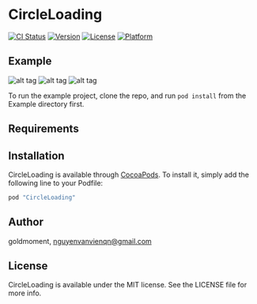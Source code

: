# CircleLoading

[![CI Status](http://img.shields.io/travis/goldmoment/CircleLoading.svg?style=flat)](https://travis-ci.org/goldmoment/CircleLoading)
[![Version](https://img.shields.io/cocoapods/v/CircleLoading.svg?style=flat)](http://cocoapods.org/pods/CircleLoading)
[![License](https://img.shields.io/cocoapods/l/CircleLoading.svg?style=flat)](http://cocoapods.org/pods/CircleLoading)
[![Platform](https://img.shields.io/cocoapods/p/CircleLoading.svg?style=flat)](http://cocoapods.org/pods/CircleLoading)

## Example
![alt tag](https://github.com/goldmoment/CircleLoading/blob/master/loading1.gif)
![alt tag](https://github.com/goldmoment/CircleLoading/blob/master/loading2.gif)
![alt tag](https://github.com/goldmoment/CircleLoading/blob/master/loading3.png)

To run the example project, clone the repo, and run `pod install` from the Example directory first.

## Requirements

## Installation

CircleLoading is available through [CocoaPods](http://cocoapods.org). To install
it, simply add the following line to your Podfile:

```ruby
pod "CircleLoading"
```

## Author

goldmoment, nguyenvanvienqn@gmail.com

## License

CircleLoading is available under the MIT license. See the LICENSE file for more info.
